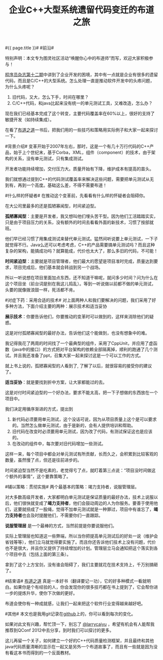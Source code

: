 ﻿---
layout: post
title: 企业C++大型系统遗留代码变迁的布道之旅
---
#{{ page.title }}#
#前沿#

特别声明：本文专为图灵社区活动“唤醒你心中的布道师”而写，欢迎大家积极参与！

[程序员杂志第十二期](http://www.programmer.com.cn/9072/)中讲到了企业开发的困境，其中有一点就是企业有很多的遗留代码，而且是C/C++的大型系统。怎么处理一直是推动软件开发中的头疼问题，为什么头疼呢？

 1. 旧代码，又大，怎么下手，时间在哪里？
 2. C/C++代码，和java比起来没有统一的单元测试工具，又难改造，怎么办？

现在我们已经基本完成了这个转变，主要代码覆盖率在60%以上，很好的支持了敏捷开发（如持续集成）。

在看了[布道之道](http://www.ituring.com.cn/book/736)一书后，把我们用的一些技巧和策略用实际例子和大家一起来探讨一下。

#背景介绍#
变革开始于2007年左右，那时，这是一个有几十万行代码的C++产品，始于上个世纪末，基于Corba，XML，组件（component）的技术，由于架构的关系，没有单元测试，只有集成测试。

开发者功能持续增加，交付压力大。质量开始有下降，维护成本有提高的苗头。

我们就想通过提到C++的代码测试覆盖率来解决这些问题，需要把单元测试从无到有，再到一个高度。基础这么差，不得不需要布道！

#什么样的怀疑者#
在推动这个变革前，先看看有什么样的怀疑者会阻碍你。

在大公司里最多的还是孤陋寡闻型，时间紧迫型。

**孤陋寡闻型**：主要是开发者，我又想叫他们埋头苦干型。因为他们工活踏踏实实，只是由于项目压力的关系，没有额外的时间去看看外面的新技术，习惯了按部就班。

他们早已经习惯了用集成测试来替代单元测试。猛然间听说要上单元测试，一下子就觉得不行。Java么还可以考虑考虑，C++的产品需要搞单元测试吗？而且这种复杂的架构，能搞成功吗？就算能成，代价也太大了，那么多旧的代码，不可能！

**时间紧迫型**：主要就是项目管理者，他们最大的愿望是项目准时完成，质量达到要求，项目完成后，他们基本就会转战到另一个战场。

所以一听说想在项目里面加点东西，还不知道干嘛呢，就问多少时间？问为什么在这个项目坐（前台词是别在我这儿捣乱）。等到一听说做以前都不做的单元测试，头要的就像拨浪鼓一样，死活都不肯。

#对症下药：采用合适的技术#
对上面两种人和我们要解决的问题，我们采用了好多种方法，下面介绍主要的两种：展示技术和适当妥协

**展示技术**：你要告诉他们，你要推动的变革时可以做到的，这样来消除他们的疑惑。

这是对付孤陋寡闻型的最好办法，告诉他们这个能做到，也没有想象中的难。

我记得我花了两周的时间找了一个最典型的组件，采用了CppUnit，并应用了虚函数（java中的接口）的方式把对平台架构的依赖全部隔离掉，顺利的跑通了几个测试。并且我还准备了ppt，召集大家一起来探讨这是一个可以工作的方式。

就上书上说的，孤陋寡闻型的人看到了, 了解了以后，就很容易的接受你的建议了。

**适当妥协**：就是要找到折中方案，让大家都能过的去。

这是对付时间紧迫型的一个好办法，要求不能太高，把一下子想做的东西放在一个项目中。

我们决定用循序渐进的方式，提出到

  1. 新代码必须要用单元测试，这个没话可说，因为从项目质量上这个是可以要求的。当然怎么做单元测试，由于是新的，会有人提供培训和帮助。
  2. 旧代码在改变时必须要用单元测试，因为改了代码，有测试保证这也是应该的。
  3. 在改动的组件中，每次要对旧代码增加一些测试。
  
这样一来，每个项目中都会对单元测试有所贡献，长而久之，会积累到比较客观的数量，虽然慢了点，但还是往前进步的。

时间紧迫型当然不是吃素的，老觉得亏了点，就盯着第三点说：“项目没时间做这个额外的事情”，这个要靠策略了。

#辅以策略：贯彻实施#
两个最基本的策略：竭力支持者，说服管理层。

对大多数高级开发者，大家都明白单元测试是保证质量的最好办法，技术上说服以后，他们很快就变成了**竭力支持者**，他们会鼓动周边的人为你服务。要善于使用他们，这要就扭成了一股绳，觉得不加单元测试就是一种罪过，项目中有谁忘了，**竭力支持者**也会及时提醒他们，不需要你们一直跟踪。

**说服管理层** 是一个最棒的方式，当然前提是你要说服他们。

实际上管理层也知道这一些弊端，所以当你把提高单元测试后的好处一说（维护会省钱等等），他们立马就觉得要实施了。而且你还告诉他们技术上没有问题，代价也不是很大，并且你又提供了持续增加的计划。管理层立马会通知把这个落实到各个项目中去（包括上面的第三条）。

拿到了这个上方宝剑，没有谁会阻碍了，我们主要就花在技术支持上，千万别搞砸了。

#结束语#
[布道之道](http://www.ituring.com.cn/book/736) 真是一本好书（翻译要记一功），它的好多种模式一看就明白。如果你是个有经验的人，你会发现你的很多技巧都在书上提到了，它会帮你进一步的提炼升华，使你下次做的更好。

布道会使你有一种成就感，让我们一起来把这个软件行业变得越来越好吧。

#其他#
本文也是我用git记录在[github](https://github.com/larrycai/larrycai.github.com)上的，你可以看到每次的变化。

如果对此文有兴趣，帮忙顶一下，别忘了 [@larrycaiyu](http://weibo.com/larrycaiyu) ，希望有机会有人能帮我推荐到QConf 2012中去分享，到时我们可以探讨的更多。

这儿再留一个关子，如何建立一个好的C++代码质量检测框架，并且最终和其他java代码质量清晰的显示在一起又是另外一个布道故事了，而且有一些就是因为没有看这本书而得到的一个反面教材。